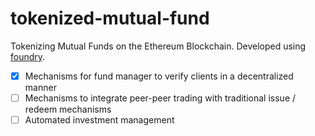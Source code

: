 # tokenized-mutual-fund
Tokenizing Mutual Funds on the Ethereum Blockchain. Developed using [foundry](https://getfoundry.sh/).

- [x] Mechanisms for fund manager to verify clients in a decentralized manner
- [ ] Mechanisms to integrate peer-peer trading with traditional issue / redeem mechanisms
- [ ] Automated investment management
